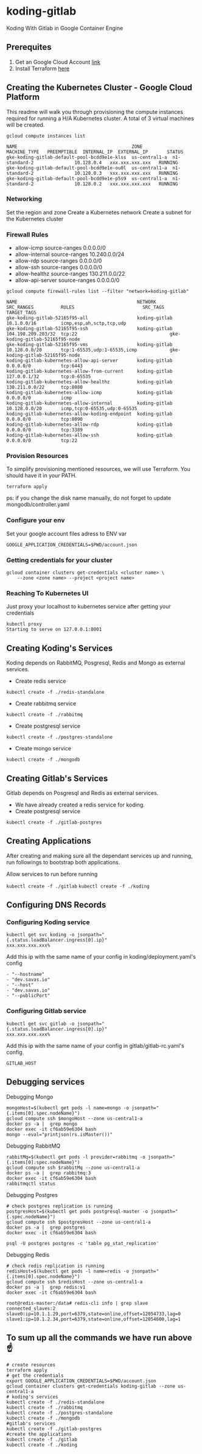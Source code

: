 # koding-gitlab
Koding With Gitlab in Google Container Engine

## Prerequites

1) Get an Google Cloud Account [link](https://cloud.google.com/storage/docs/cloud-console)
2) Install Terraform [here](https://www.terraform.io/intro/getting-started/install.html)

## Creating the Kubernetes Cluster - Google Cloud Platform

This readme will walk you through provisioning the compute instances required
for running a H/A Kubernetes cluster. A total of 3 virtual machines will be
created.


```
gcloud compute instances list
```

````
NAME                                          ZONE           MACHINE_TYPE   PREEMPTIBLE  INTERNAL_IP  EXTERNAL_IP       STATUS
gke-koding-gitlab-default-pool-bcdd9e1e-klss  us-central1-a  n1-standard-2               10.128.0.4   xxx.xxx.xxx.xxx   RUNNING
gke-koding-gitlab-default-pool-bcdd9e1e-ou0l  us-central1-a  n1-standard-2               10.128.0.3   xxx.xxx.xxx.xxx   RUNNING
gke-koding-gitlab-default-pool-bcdd9e1e-p5s9  us-central1-a  n1-standard-2               10.128.0.2   xxx.xxx.xxx.xxx   RUNNING
````

### Networking

Set the region and zone
Create a Kubernetes network
Create a subnet for the Kubernetes cluster

### Firewall Rules

* allow-icmp source-ranges 0.0.0.0/0
* allow-internal source-ranges 10.240.0.0/24
* allow-rdp source-ranges 0.0.0.0/0
* allow-ssh source-ranges 0.0.0.0/0
* allow-healthz source-ranges 130.211.0.0/22
* allow-api-server source-ranges 0.0.0.0/0


```
gcloud compute firewall-rules list --filter "network=koding-gitlab"
```

```
NAME                                            NETWORK        SRC_RANGES          RULES                         SRC_TAGS  TARGET_TAGS
gke-koding-gitlab-52165f95-all                  koding-gitlab  10.1.0.0/16         icmp,esp,ah,sctp,tcp,udp
gke-koding-gitlab-52165f95-ssh                  koding-gitlab  104.198.209.203/32  tcp:22                                  gke-koding-gitlab-52165f95-node
gke-koding-gitlab-52165f95-vms                  koding-gitlab  10.128.0.0/20       tcp:1-65535,udp:1-65535,icmp            gke-koding-gitlab-52165f95-node
koding-gitlab-kubernetes-allow-api-server       koding-gitlab  0.0.0.0/0           tcp:6443
koding-gitlab-kubernetes-allow-from-current     koding-gitlab  127.0.0.1/32        tcp:0-65535
koding-gitlab-kubernetes-allow-healthz          koding-gitlab  130.211.0.0/22      tcp:8080
koding-gitlab-kubernetes-allow-icmp             koding-gitlab  0.0.0.0/0           icmp
koding-gitlab-kubernetes-allow-internal         koding-gitlab  10.128.0.0/20       icmp,tcp:0-65535,udp:0-65535
koding-gitlab-kubernetes-allow-koding-endpoint  koding-gitlab  0.0.0.0/0           tcp:8090
koding-gitlab-kubernetes-allow-rdp              koding-gitlab  0.0.0.0/0           tcp:3389
koding-gitlab-kubernetes-allow-ssh              koding-gitlab  0.0.0.0/0           tcp:22
```


### Provision Resources

To simplify provisioning mentioned resources, we will use Terraform.
You should have it in your PATH.

``` terraform apply ```

ps: if you change the disk name manually, do not forget to update
mongodb/controller.yaml

### Configure your env
Set your google account files adress to ENV var

``` GOOGLE_APPLICATION_CREDENTIALS=$PWD/account.json ```

### Getting credentials for your cluster

```
gcloud container clusters get-credentials <cluster name> \
    --zone <zone name> --project <project name>
```

### Reaching To Kubernetes UI

Just proxy your localhost to kubernetes service after getting your credentials

```
kubectl proxy
Starting to serve on 127.0.0.1:8001
```

## Creating Koding's Services

Koding depends on RabbitMQ, Posgresql, Redis and Mongo as external services.

* Create redis service

``` kubectl create -f ./redis-standalone ```

* Create rabbitmq service

``` kubectl create -f ./rabbitmq ```

* Create postgresql service

``` kubectl create -f ./postgres-standalone ```

* Create mongo service

``` kubectl create -f ./mongodb ```


## Creating Gitlab's Services

Gitlab depends on Posgresql and Redis as external services.

* We have already created a redis service for koding.
* Create postgresql service

``` kubectl create -f ./gitlab-postgres ```


## Creating Applications

After creating and making sure all the dependant services up and running, run
followings to bootstrap both applications.

Allow services to run before running

``` kubectl create -f ./gitlab ```
``` kubectl create -f ./koding ```

## Configuring DNS Records

### Configuring Koding service

```
kubectl get svc koding -o jsonpath="{.status.loadBalancer.ingress[0].ip}"
xxx.xxx.xxx.xxx%
```


Add this ip with the same name of your config in koding/deployment.yaml's config
```
- "--hostname"
- "dev.savas.io"
- "--host"
- "dev.savas.io"
- "--publicPort"
```


### Configuring Gitlab service
```
kubectl get svc gitlab -o jsonpath="{.status.loadBalancer.ingress[0].ip}"
xxx.xxx.xxx.xxx%
```

Add this ip with the same name of your config in gitlab/gitlab-rc.yaml's config.
```
GITLAB_HOST
```


## Debugging services


Debugging Mongo

```
mongoHost=$(kubectl get pods -l name=mongo -o jsonpath="{.items[0].spec.nodeName}")
gcloud compute ssh $mongoHost --zone us-central1-a
docker ps -a |  grep mongo
docker exec -it cf6ab59e6304 bash
mongo --eval="printjson(rs.isMaster())"
```

Debugging RabbitMQ
```
rabbitMq=$(kubectl get pods -l provider=rabbitmq -o jsonpath="{.items[0].spec.nodeName}")
gcloud compute ssh $rabbitMq --zone us-central1-a
docker ps -a |  grep rabbitmq:3
docker exec -it cf6ab59e6304 bash
rabbitmqctl status
```


Debugging Postgres
```
# check postgres replication is running
postgresHost=$(kubectl get pods postgresql-master -o jsonpath="{.spec.nodeName}")
gcloud compute ssh $postgresHost --zone us-central1-a
docker ps -a |  grep postgres
docker exec -it cf6ab59e6304 bash

psql -U postgres postgres -c 'table pg_stat_replication'
```


Debugging Redis
```
# check redis replication is running
redisHost=$(kubectl get pods -l name=redis -o jsonpath="{.items[0].spec.nodeName}")
gcloud compute ssh $redisHost --zone us-central1-a
docker ps -a |  grep redis:v1
docker exec -it cf6ab59e6304 bash

root@redis-master:/data# redis-cli info | grep slave
connected_slaves:2
slave0:ip=10.1.1.29,port=6379,state=online,offset=12054733,lag=0
slave1:ip=10.1.2.34,port=6379,state=online,offset=12054600,lag=1

```


## To sum up all the commands we have run above ☝

```
# create resources
terraform apply
# get the credentials
export GOOGLE_APPLICATION_CREDENTIALS=$PWD/account.json
gcloud container clusters get-credentials koding-gitlab --zone us-central1-a
# koding's services
kubectl create -f ./redis-standalone
kubectl create -f ./rabbitmq
kubectl create -f ./postgres-standalone
kubectl create -f ./mongodb
#gitlab's services
kubectl create -f ./gitlab-postgres
#create the applications
kubectl create -f ./gitlab
kubectl create -f ./koding
```
